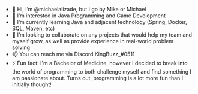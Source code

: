 - 👋 Hi, I’m @michaelalizade, but I go by Mike or Michael
- 👀 I’m interested in Java Programming and Game Development
- 🌱 I’m currently learning Java and adjacent technology (Spring, Docker, SQL, Maven, etc)
- 💞️ I’m looking to collaborate on any projects that would help my team and myself grow, as well as provide experience in real-world problem solving
- 📫 You can reach me via Discord KingBuzz_#0511
- ⚡ Fun fact: I'm a Bachelor of Medicine, however I decided to break into the world of programming to both challenge myself and find something I am passionate about. Turns out, programming is a lot more fun than I initially thought!

<!---
michaelalizade/michaelalizade is a ✨ special ✨ repository because its `README.md` (this file) appears on your GitHub profile.
You can click the Preview link to take a look at your changes.
--->
